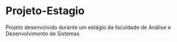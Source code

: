 # Projeto-Estagio
Projeto desenvolvido durante um estágio da faculdade de Análise e Desenvolvimento de Sistemas

